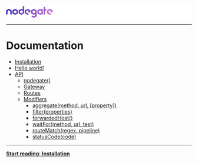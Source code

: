 ![nodegate](../images/logo-documentation.png)

---

# Documentation

- [Installation](installation.md)
- [Hello world!](hello-world.md)
- [API](api-reference.md)
  - [nodegate()](api-reference-nodegate.md)
  - [Gateway](api-reference-gateway.md)
  - [Routes](api-reference-routes.md)
  - [Modifiers](api-reference-modifiers.md)
    - [aggregate(method, url, [property])](api-reference-modifiers.md#aggregatemethod-url-property)
    - [filter(properties)](api-reference-modifiers.md#filterproperties)
    - [forwardedHost()](api-reference-modifiers.md#forwardedhost)
    - [waitFor(method, url, test)](api-reference-modifiers.md#waitformethod-url-test)
    - [routeMatch(regex, pipeline)](api-reference-modifiers.md#routematchregex-pipeline)
    - [statusCode(code)](api-reference-modifiers.md#statuscodecode)

---

**[Start reading: Installation](installation.md)**
